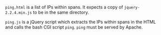 `ping.html` is a list of IPs within spans. It expects a copy of
`jquery-2.2.4.min.js` to be in the same directory.

`ping.js` is a jQuery script which extracts the IPs within spans in the
HTML and calls the bash CGI script `ping`.  `ping` must be served by
Apache.
